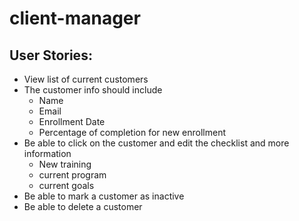# client-manager

## User Stories:
* View list of current customers
* The customer info should include
	* Name
	* Email
	* Enrollment Date
	* Percentage of completion for new enrollment 
* Be able to click on the customer and edit the checklist and more information
	* New training
	* current program
	* current goals
* Be able to mark a customer as inactive
* Be able to delete a customer 
